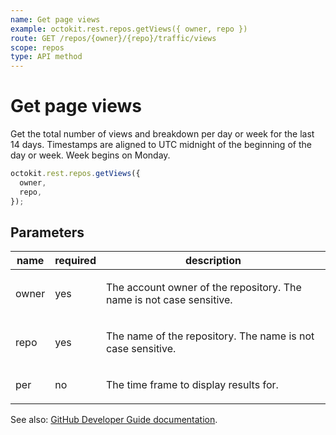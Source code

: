 ```yaml
---
name: Get page views
example: octokit.rest.repos.getViews({ owner, repo })
route: GET /repos/{owner}/{repo}/traffic/views
scope: repos
type: API method
---
```


# Get page views

Get the total number of views and breakdown per day or week for the last 14 days. Timestamps are aligned to UTC midnight of the beginning of the day or week. Week begins on Monday.

```js
octokit.rest.repos.getViews({
  owner,
  repo,
});
```

## Parameters

<table>
  <thead>
    <tr>
      <th>name</th>
      <th>required</th>
      <th>description</th>
    </tr>
  </thead>
  <tbody>
    <tr><td>owner</td><td>yes</td><td>

The account owner of the repository. The name is not case sensitive.

</td></tr>
<tr><td>repo</td><td>yes</td><td>

The name of the repository. The name is not case sensitive.

</td></tr>
<tr><td>per</td><td>no</td><td>

The time frame to display results for.

</td></tr>
  </tbody>
</table>

See also: [GitHub Developer Guide documentation](https://docs.github.com/rest/metrics/traffic#get-page-views).
